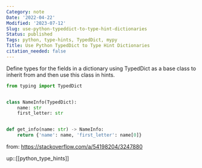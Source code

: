 ```yaml
---
Category: note
Date: '2022-04-22'
Modified: '2023-07-12'
Slug: use-python-typeddict-to-type-hint-dictionaries
Status: published
Tags: python, type-hints, TypedDict, mypy
Title: Use Python TypedDict to Type Hint Dictionaries
citation_needed: false
---
```


Define types for the fields in a dictionary using TypedDict as a base class to inherit from and then use this class in hints.

```python
from typing import TypedDict


class NameInfo(TypedDict):
    name: str
    first_letter: str


def get_info(name: str) -> NameInfo:
    return {'name': name, 'first_letter': name[0]}
```

from: <https://stackoverflow.com/a/54198204/3247880>

up::[[python_type_hints]]
